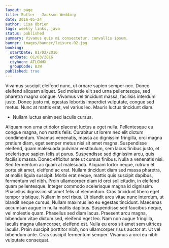 ```yaml
---
layout: page
title: Butler - Jackson Wedding
date: 2016-05-24
author: Lisa Obrien
tags: weekly links, java
status: published
summary: Vivamus quis mi consectetur, convallis ipsum.
banner: images/banner/leisure-02.jpg
booking:
  startDate: 01/02/2016
  endDate: 01/03/2016
  ctyhocn: ATLGWHX
  groupCode: BJW
published: true
---
```

Vivamus suscipit eleifend nunc, ut ornare sapien semper nec. Donec eleifend aliquam aliquet. Sed molestie elit sed urna pellentesque, sed pharetra magna congue. Vivamus vel tincidunt massa, facilisis interdum justo. Donec justo mi, egestas lobortis imperdiet vulputate, congue sed metus. Nunc at mattis erat, vel varius leo. Mauris luctus tincidunt diam.

* Nullam luctus enim sed iaculis cursus.

Aliquam non urna et dolor placerat luctus a eget nulla. Pellentesque eu congue magna, non mattis felis. Curabitur ut lorem nec elit dictum condimentum. Vivamus venenatis, massa ac dignissim fringilla, orci magna pretium diam, eget semper metus nisi sit amet magna. Suspendisse eleifend, quam malesuada pulvinar vestibulum, sem lacus finibus justo, et scelerisque sapien felis ut purus. Suspendisse sed dignissim arcu, quis facilisis massa. Donec efficitur ante ut cursus finibus. Nulla a venenatis nisi. Sed fermentum ac quam at malesuada. Aliquam tortor neque, rutrum et porta sit amet, eleifend ac erat. Nullam tincidunt diam sed massa pharetra, at mollis ligula suscipit. Morbi erat neque, mattis quis suscipit dapibus, fermentum vel nibh. Proin ullamcorper diam id orci sollicitudin, in eleifend quam pellentesque. Integer commodo scelerisque magna id dignissim. Phasellus dignissim sit amet felis ut elementum.
Cras tincidunt libero eget tempor tristique. Nullam in orci risus. Ut blandit arcu vitae nunc interdum, ut blandit neque cursus. Nullam maximus leo eu egestas tincidunt. Maecenas accumsan augue in nulla mattis dapibus. Suspendisse sed faucibus neque, vel molestie quam. Phasellus sed diam lacus. Praesent arcu magna, bibendum vitae dictum sed, eleifend eget leo. Nam non augue fringilla, iaculis magna ullamcorper, eleifend est. Nulla eu eros sit amet sem ultrices iaculis. Proin suscipit porttitor nibh, non ullamcorper risus auctor at. Ut vel bibendum ante. Cras suscipit fermentum semper. Vivamus a orci eu nibh vulputate consequat.
